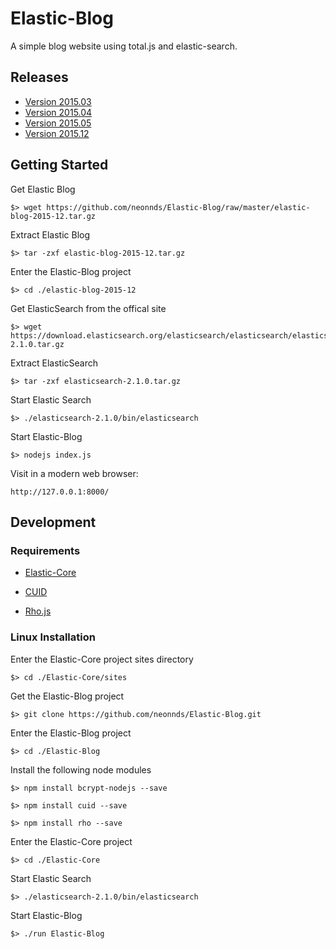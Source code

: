 # Elastic-Blog
A simple blog website using total.js and elastic-search.

## Releases

* [Version 2015.03](https://github.com/neonnds/Elastic-Blog/elastic-blog-2015-03.tar.gz)
* [Version 2015.04](https://github.com/neonnds/Elastic-Blog/elastic-blog-2015-04.tar.gz)
* [Version 2015.05](https://github.com/neonnds/Elastic-Blog/elastic-blog-2015-05.tar.gz)
* [Version 2015.12](TBA)

## Getting Started

Get Elastic Blog

    $> wget https://github.com/neonnds/Elastic-Blog/raw/master/elastic-blog-2015-12.tar.gz
    
Extract Elastic Blog

    $> tar -zxf elastic-blog-2015-12.tar.gz
    
Enter the Elastic-Blog project

    $> cd ./elastic-blog-2015-12

Get ElasticSearch from the offical site

    $> wget https://download.elasticsearch.org/elasticsearch/elasticsearch/elasticsearch-2.1.0.tar.gz
    
Extract ElasticSearch

    $> tar -zxf elasticsearch-2.1.0.tar.gz
    
Start Elastic Search

    $> ./elasticsearch-2.1.0/bin/elasticsearch

Start Elastic-Blog

    $> nodejs index.js
    
Visit in a modern web browser:

    http://127.0.0.1:8000/


## Development

### Requirements

* [Elastic-Core](https://github.com/neonnds/Elastic-Core)

* [CUID](https://github.com/ericelliott/cuid)

* [Rho.js](http://inca.github.io/rho)


### Linux Installation

Enter the Elastic-Core project sites directory

    $> cd ./Elastic-Core/sites

Get the Elastic-Blog project

    $> git clone https://github.com/neonnds/Elastic-Blog.git

Enter the Elastic-Blog project

    $> cd ./Elastic-Blog

Install the following node modules

    $> npm install bcrypt-nodejs --save
    
    $> npm install cuid --save
    
    $> npm install rho --save

Enter the Elastic-Core project

    $> cd ./Elastic-Core

Start Elastic Search

    $> ./elasticsearch-2.1.0/bin/elasticsearch

Start Elastic-Blog

    $> ./run Elastic-Blog
